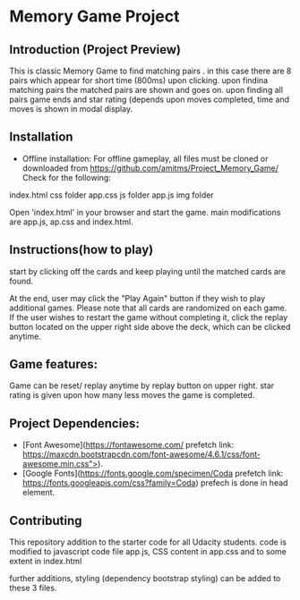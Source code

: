# Memory Game Project

## Introduction (Project Preview)

This is classic Memory Game to find matching pairs . in this case there are 8 pairs which appear for short time (800ms) upon clicking. upon findina matching pairs the matched pairs are shown and goes on. upon finding all pairs game ends and star rating (depends upon moves completed, time and moves is shown in modal display. 

## Installation
* Offline installation: 
For offline gameplay, all files must be cloned or downloaded from https://github.com/amitms/Project_Memory_Game/ Check for the following:

index.html
css folder
app.css
js folder
app.js
img folder

Open 'index.html' in your browser and start the game.
main modifications are app.js, ap.css and index.html.

## Instructions(how to play)
start by clicking off the cards and keep playing until the matched cards are found. 

At the end, user may click the "Play Again" button if they wish to play additional games. Please note that all cards are randomized on each game. If the user wishes to restart the game without completing it, click the replay button located on the upper right side above the deck, which can be clicked anytime.


## Game features:
Game can be reset/ replay anytime by replay button on upper right. star rating is given upon how many less moves the game is completed.


## Project Dependencies:
* [Font Awesome](https://fontawesome.com/ 				prefetch link: https://maxcdn.bootstrapcdn.com/font-awesome/4.6.1/css/font-awesome.min.css">).
* [Google Fonts](https://fonts.google.com/specimen/Coda prefetch link: https://fonts.googleapis.com/css?family=Coda)
prefech is done in head element.

## Contributing

This repository addition to the starter code for all Udacity students. code is modified to javascript code file app.js, CSS content in app.css and to some extent in index.html

further additions, styling (dependency bootstrap styling) can be added to these 3 files.
